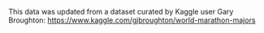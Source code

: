 This data was updated from a dataset curated by Kaggle user Gary Broughton: https://www.kaggle.com/gjbroughton/world-marathon-majors